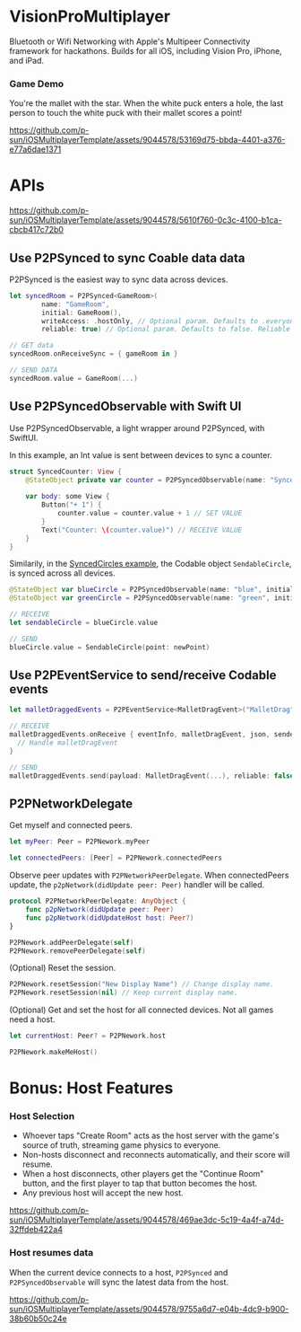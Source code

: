 # VisionProMultiplayer
Bluetooth or Wifi Networking with Apple's Multipeer Connectivity framework for hackathons. 
Builds for all iOS, including Vision Pro, iPhone, and iPad.

### Game Demo
You're the mallet with the star. When the white puck enters a hole, the last person to touch the white puck with their mallet scores a point!

https://github.com/p-sun/iOSMultiplayerTemplate/assets/9044578/53169d75-bbda-4401-a376-e77a6dae1371

# APIs

https://github.com/p-sun/iOSMultiplayerTemplate/assets/9044578/5610f760-0c3c-4100-b1ca-cbcb417c72b0

## Use P2PSynced to sync Coable data data
P2PSynced is the easiest way to sync data across devices.
```swift
let syncedRoom = P2PSynced<GameRoom>(
        name: "GameRoom",
        initial: GameRoom(),
        writeAccess: .hostOnly, // Optional param. Defaults to .everyone has write access. If using .hostOnly, set host with `P2PNetwork.makeMeHost()`.
        reliable: true) // Optional param. Defaults to false. Reliable sending is slower but preserves order and doesn't drop messages.

// GET data
syncedRoom.onReceiveSync = { gameRoom in }

// SEND DATA
syncedRoom.value = GameRoom(...) 
```

## Use P2PSyncedObservable with Swift UI
Use P2PSyncedObservable, a light wrapper around P2PSynced, with SwiftUI.

In this example, an Int value is sent between devices to sync a counter.
```swift
struct SyncedCounter: View {
    @StateObject private var counter = P2PSyncedObservable(name: "SyncedCounter", initial: 1)
    
    var body: some View {
        Button("+ 1") {
            counter.value = counter.value + 1 // SET VALUE
        }
        Text("Counter: \(counter.value)") // RECEIVE VALUE
    }
}
```

Similarily, in the [SyncedCircles example](https://github.com/p-sun/iOSMultiplayerTemplate/blob/main/P2PKitDemo/P2PKitDemo/DemoViews/SyncedCircles.swift), the Codable object `SendableCircle`, is synced across all devices.

```swift
@StateObject var blueCircle = P2PSyncedObservable(name: "blue", initial: SendableCircle(point: CGPoint(x: 300, y: -26)))
@StateObject var greenCircle = P2PSyncedObservable(name: "green", initial: SendableCircle(point: CGPoint(x: 260, y: -10)))

// RECEIVE
let sendableCircle = blueCircle.value

// SEND
blueCircle.value = SendableCircle(point: newPoint)
```

## Use P2PEventService to send/receive Codable events

```swift
let malletDraggedEvents = P2PEventService<MalletDragEvent>("MalletDrag")

// RECEIVE
malletDraggedEvents.onReceive { eventInfo, malletDragEvent, json, sender in
  // Handle malletDragEvent
}

// SEND
malletDraggedEvents.send(payload: MalletDragEvent(...), reliable: false)
```

## P2PNetworkDelegate
Get myself and connected peers.
```swift
let myPeer: Peer = P2PNework.myPeer
```
```swift
let connectedPeers: [Peer] = P2PNework.connectedPeers
```

Observe peer updates with `P2PNetworkPeerDelegate`. When connectedPeers update, the `p2pNetwork(didUpdate peer: Peer)` handler will be called.
```swift
protocol P2PNetworkPeerDelegate: AnyObject {
    func p2pNetwork(didUpdate peer: Peer)
    func p2pNetwork(didUpdateHost host: Peer?)
}
```
```swift
P2PNework.addPeerDelegate(self)
P2PNework.removePeerDelegate(self)

```

(Optional) Reset the session.
```swift
P2PNework.resetSession("New Display Name") // Change display name.
P2PNework.resetSession(nil) // Keep current display name.
```

(Optional) Get and set the host for all connected devices. Not all games need a host.
```swift
let currentHost: Peer? = P2PNework.host
```

```swift
P2PNework.makeMeHost()
```

# Bonus: Host Features
### Host Selection
* Whoever taps "Create Room" acts as the host server with the game's source of truth, streaming game physics to everyone.
* Non-hosts disconnect and reconnects automatically, and their score will resume.
* When a host disconnects, other players get the "Continue Room" button, and the first player to tap that button becomes the host.
* Any previous host will accept the new host.
  
https://github.com/p-sun/iOSMultiplayerTemplate/assets/9044578/469ae3dc-5c19-4a4f-a74d-32ffdeb422a4

### Host resumes data

When the current device connects to a host, `P2PSynced` and `P2PSyncedObservable` will sync the latest data from the host.

https://github.com/p-sun/iOSMultiplayerTemplate/assets/9044578/9755a6d7-e04b-4dc9-b900-38b60b50c24e
